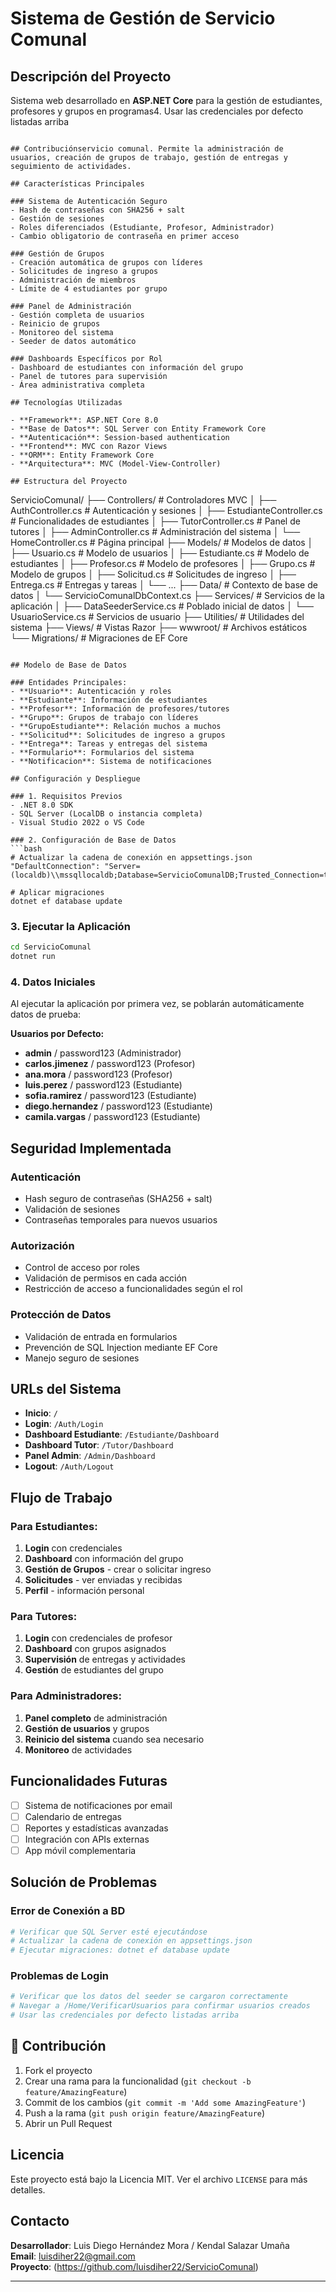 # Sistema de Gestión de Servicio Comunal

## Descripción del Proyecto

Sistema web desarrollado en **ASP.NET Core** para la gestión de estudiantes, profesores y grupos en programas4. Usar las credenciales por defecto listadas arriba
```

## Contribuciónservicio comunal. Permite la administración de usuarios, creación de grupos de trabajo, gestión de entregas y seguimiento de actividades.

## Características Principales

### Sistema de Autenticación Seguro
- Hash de contraseñas con SHA256 + salt
- Gestión de sesiones
- Roles diferenciados (Estudiante, Profesor, Administrador)
- Cambio obligatorio de contraseña en primer acceso

### Gestión de Grupos
- Creación automática de grupos con líderes
- Solicitudes de ingreso a grupos
- Administración de miembros
- Límite de 4 estudiantes por grupo

### Panel de Administración
- Gestión completa de usuarios
- Reinicio de grupos
- Monitoreo del sistema
- Seeder de datos automático

### Dashboards Específicos por Rol
- Dashboard de estudiantes con información del grupo
- Panel de tutores para supervisión
- Área administrativa completa

## Tecnologías Utilizadas

- **Framework**: ASP.NET Core 8.0
- **Base de Datos**: SQL Server con Entity Framework Core
- **Autenticación**: Session-based authentication
- **Frontend**: MVC con Razor Views
- **ORM**: Entity Framework Core
- **Arquitectura**: MVC (Model-View-Controller)

## Estructura del Proyecto

```
ServicioComunal/
├── Controllers/           # Controladores MVC
│   ├── AuthController.cs         # Autenticación y sesiones
│   ├── EstudianteController.cs   # Funcionalidades de estudiantes
│   ├── TutorController.cs        # Panel de tutores
│   ├── AdminController.cs        # Administración del sistema
│   └── HomeController.cs         # Página principal
├── Models/               # Modelos de datos
│   ├── Usuario.cs               # Modelo de usuarios
│   ├── Estudiante.cs            # Modelo de estudiantes
│   ├── Profesor.cs              # Modelo de profesores
│   ├── Grupo.cs                 # Modelo de grupos
│   ├── Solicitud.cs             # Solicitudes de ingreso
│   ├── Entrega.cs               # Entregas y tareas
│   └── ...
├── Data/                 # Contexto de base de datos
│   └── ServicioComunalDbContext.cs
├── Services/             # Servicios de la aplicación
│   ├── DataSeederService.cs     # Poblado inicial de datos
│   └── UsuarioService.cs        # Servicios de usuario
├── Utilities/            # Utilidades del sistema
├── Views/                # Vistas Razor
├── wwwroot/              # Archivos estáticos
└── Migrations/           # Migraciones de EF Core
```

## Modelo de Base de Datos

### Entidades Principales:
- **Usuario**: Autenticación y roles
- **Estudiante**: Información de estudiantes
- **Profesor**: Información de profesores/tutores
- **Grupo**: Grupos de trabajo con líderes
- **GrupoEstudiante**: Relación muchos a muchos
- **Solicitud**: Solicitudes de ingreso a grupos
- **Entrega**: Tareas y entregas del sistema
- **Formulario**: Formularios del sistema
- **Notificacion**: Sistema de notificaciones

## Configuración y Despliegue

### 1. Requisitos Previos
- .NET 8.0 SDK
- SQL Server (LocalDB o instancia completa)
- Visual Studio 2022 o VS Code

### 2. Configuración de Base de Datos
```bash
# Actualizar la cadena de conexión en appsettings.json
"DefaultConnection": "Server=(localdb)\\mssqllocaldb;Database=ServicioComunalDB;Trusted_Connection=true;MultipleActiveResultSets=true"

# Aplicar migraciones
dotnet ef database update
```

### 3. Ejecutar la Aplicación
```bash
cd ServicioComunal
dotnet run
```

### 4. Datos Iniciales
Al ejecutar la aplicación por primera vez, se poblarán automáticamente datos de prueba:

**Usuarios por Defecto:**
- **admin** / password123 (Administrador)
- **carlos.jimenez** / password123 (Profesor)
- **ana.mora** / password123 (Profesor)  
- **luis.perez** / password123 (Estudiante)
- **sofia.ramirez** / password123 (Estudiante)
- **diego.hernandez** / password123 (Estudiante)
- **camila.vargas** / password123 (Estudiante)

## Seguridad Implementada

### Autenticación
- Hash seguro de contraseñas (SHA256 + salt)
- Validación de sesiones
- Contraseñas temporales para nuevos usuarios

### Autorización
- Control de acceso por roles
- Validación de permisos en cada acción
- Restricción de acceso a funcionalidades según el rol

### Protección de Datos
- Validación de entrada en formularios
- Prevención de SQL Injection mediante EF Core
- Manejo seguro de sesiones

## URLs del Sistema

- **Inicio**: `/`
- **Login**: `/Auth/Login`
- **Dashboard Estudiante**: `/Estudiante/Dashboard`
- **Dashboard Tutor**: `/Tutor/Dashboard`
- **Panel Admin**: `/Admin/Dashboard`
- **Logout**: `/Auth/Logout`

## Flujo de Trabajo

### Para Estudiantes:
1. **Login** con credenciales
2. **Dashboard** con información del grupo
3. **Gestión de Grupos** - crear o solicitar ingreso
4. **Solicitudes** - ver enviadas y recibidas
5. **Perfil** - información personal

### Para Tutores:
1. **Login** con credenciales de profesor
2. **Dashboard** con grupos asignados
3. **Supervisión** de entregas y actividades
4. **Gestión** de estudiantes del grupo

### Para Administradores:
1. **Panel completo** de administración
2. **Gestión de usuarios** y grupos
3. **Reinicio del sistema** cuando sea necesario
4. **Monitoreo** de actividades

## Funcionalidades Futuras

- [ ] Sistema de notificaciones por email
- [ ] Calendario de entregas
- [ ] Reportes y estadísticas avanzadas
- [ ] Integración con APIs externas
- [ ] App móvil complementaria

## Solución de Problemas

### Error de Conexión a BD
```bash
# Verificar que SQL Server esté ejecutándose
# Actualizar la cadena de conexión en appsettings.json
# Ejecutar migraciones: dotnet ef database update
```

### Problemas de Login
```bash
# Verificar que los datos del seeder se cargaron correctamente
# Navegar a /Home/VerificarUsuarios para confirmar usuarios creados
# Usar las credenciales por defecto listadas arriba
```

## 👥 Contribución

1. Fork el proyecto
2. Crear una rama para la funcionalidad (`git checkout -b feature/AmazingFeature`)
3. Commit de los cambios (`git commit -m 'Add some AmazingFeature'`)
4. Push a la rama (`git push origin feature/AmazingFeature`)
5. Abrir un Pull Request

## Licencia

Este proyecto está bajo la Licencia MIT. Ver el archivo `LICENSE` para más detalles.

## Contacto

**Desarrollador**: Luis Diego Hernández Mora / Kendal Salazar Umaña  
**Email**: luisdiher22@gmail.com  
**Proyecto**: (https://github.com/luisdiher22/ServicioComunal)

---


